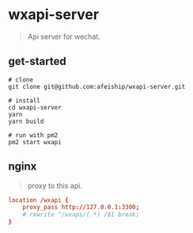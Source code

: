 # wxapi-server
> Api server for wechat.

## get-started

```shell
# clone
git clone git@github.com:afeiship/wxapi-server.git

# install
cd wxapi-server
yarn
yarn build

# run with pm2
pm2 start wxapi
```

## nginx
> proxy to this api.

```conf
location /wxapi {
    proxy_pass http://127.0.0.1:3300;
    # rewrite ^/wxapi/(.*) /$1 break;
}
```